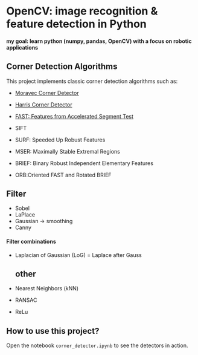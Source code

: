 # OpenCV: image recognition & feature detection in Python

#### my goal: learn python (numpy, pandas, OpenCV) with a focus on robotic applications

## Corner Detection Algorithms
This project implements classic corner detection algorithms such as:

- [Moravec Corner Detector](https://mahendrathapa.medium.com/moravec-corner-detector-5191f1c04b30)
- [Harris Corner Detector](https://docs.opencv.org/2.4/doc/tutorials/features2d/trackingmotion/harris_detector/harris_detector.html)
  
- [FAST: Features from Accelerated Segment Test](https://docs.opencv.org/4.x/df/d0c/tutorial_py_fast.html)
- SIFT
- SURF: Speeded Up Robust Features
- MSER: Maximally Stable Extremal Regions
- BRIEF: Binary Robust Independent Elementary Features
- ORB:Oriented FAST and Rotated BRIEF

## Filter
- Sobel
- LaPlace
- Gaussian → smoothing
- Canny

#### Filter combinations

- Laplacian of Gaussian (LoG) = Laplace after Gauss

  ## other
- Nearest Neighbors (kNN)
- RANSAC
- ReLu
  
## How to use this project?

Open the notebook `corner_detector.ipynb` to see the detectors in action.
